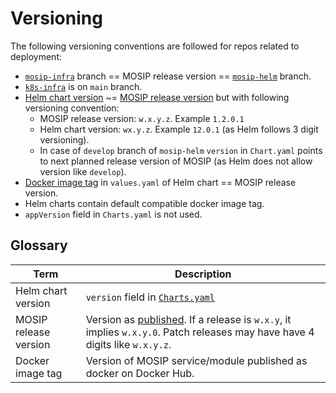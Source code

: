 # Versioning

The following versioning conventions are followed for repos related to deployment:

* [`mosip-infra`](https://github.com/mosip/mosip-infra) branch == MOSIP release version == [`mosip-helm`](https://github.com/mosip/mosip-helm) branch.
* [`k8s-infra`](https://github.com/mosip/k8s-infra) is on `main` branch.
* [Helm chart version](versioning.md#glossary) \~= [MOSIP release version](versioning.md#glossary) but with following versioning convention:
  * MOSIP release version: `w.x.y.z`. Example `1.2.0.1`
  * Helm chart version: `wx.y.z`. Example `12.0.1` (as Helm follows 3 digit versioning).
  * In case of `develop` branch of `mosip-helm` `version` in `Chart.yaml` points to next planned release version of MOSIP (as Helm does not allow version like `develop`).
* [Docker image tag](versioning.md#glossary) in `values.yaml` of Helm chart == MOSIP release version.
* Helm charts contain default compatible docker image tag.
* `appVersion` field in `Charts.yaml` is not used.

## Glossary

| Term                  | Description                                                                                                                                |
| --------------------- | ------------------------------------------------------------------------------------------------------------------------------------------ |
| Helm chart version    | `version` field in [`Charts.yaml`](https://github.com/mosip/mosip-helm/blob/1.2.0/charts/artifactory/Chart.yaml)                           |
| MOSIP release version | Version as [published](../releases/). If a release is `w.x.y`, it implies `w.x.y.0`. Patch releases may have have 4 digits like `w.x.y.z`. |
| Docker image tag      | Version of MOSIP service/module published as docker on Docker Hub.                                                                         |
